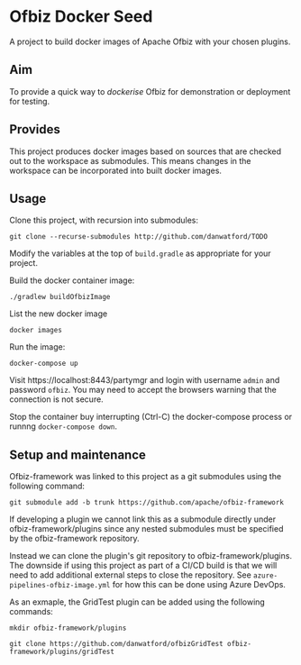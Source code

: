 # Ofbiz Docker Seed
A project to build docker images of Apache Ofbiz with your chosen plugins. 

## Aim
To provide a quick way to *dockerise* Ofbiz for demonstration or deployment for testing.

## Provides
This project produces docker images based on sources that are checked out to the workspace as submodules. This means 
changes in the workspace can be incorporated into built docker images.

## Usage
Clone this project, with recursion into submodules:
```shell script
git clone --recurse-submodules http://github.com/danwatford/TODO
```
Modify the variables at the top of `build.gradle` as appropriate for your project.

Build the docker container image:
```shell script
./gradlew buildOfbizImage
```

List the new docker image
```shell script
docker images
```

Run the image:
```shell script
docker-compose up
```

Visit https://localhost:8443/partymgr and login with username `admin` and password `ofbiz`.
You may need to accept the browsers warning that the connection is not secure.

Stop the container buy interrupting (Ctrl-C) the docker-compose process or runnng `docker-compose down`.

## Setup and maintenance
Ofbiz-framework was linked to this project as a git submodules using the following command:
```shell script
git submodule add -b trunk https://github.com/apache/ofbiz-framework
```

If developing a plugin we cannot link this as a submodule directly under ofbiz-framework/plugins since any nested
submodules must be specified by the ofbiz-framework repository.

Instead we can clone the plugin's git repository to ofbiz-framework/plugins. The downside if using this project as part
of a CI/CD build is that we will need to add additional external steps to close the repository. See 
`azure-pipelines-ofbiz-image.yml` for how this can be done using Azure DevOps.

As an exmaple, the GridTest plugin can be added using the following commands:
```shell script
mkdir ofbiz-framework/plugins

git clone https://github.com/danwatford/ofbizGridTest ofbiz-framework/plugins/gridTest
```

